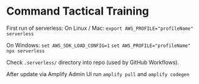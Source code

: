 # Command Tactical Training

First run of serverless:
On Linux / Mac:
`export AWS_PROFILE="profileName"`
`serverless`

On Windows:
`set AWS_SDK_LOAD_CONFIG=1`
`set AWS_PROFILE="profileName"`
`npx serverless`

Check `.serverless/` directory into repo (used by GitHub Workflows).

After update via Amplify Admin UI run `amplify pull` and `amplify codegen`
